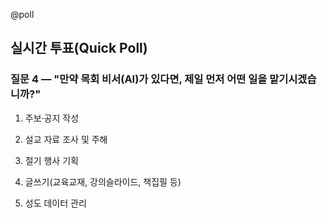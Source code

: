 @poll

## 실시간 투표(Quick Poll)

### 질문 4 — "만약 목회 비서(AI)가 있다면, 제일 먼저 어떤 일을 맡기시겠습니까?"

1. 주보·공지 작성

2. 설교 자료 조사 및 주해

3. 절기 행사 기획

4. 글쓰기(교육교재, 강의슬라이드, 책집필 등)

5. 성도 데이터 관리
